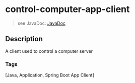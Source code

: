 # control-computer-app-client
> see JavaDoc: [JavaDoc](docs/javadoc/index.html)

## Description
A client used to control a computer server

### Tags
[Java, Application, Spring Boot App Client]

